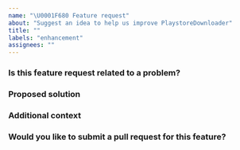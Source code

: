 ```yaml
---
name: "\U0001F680 Feature request"
about: "Suggest an idea to help us improve PlaystoreDownloader"
title: ""
labels: "enhancement"
assignees: ""
---
```


<!--
Thank you for your interest in improving PlaystoreDownloader.

Please describe the new feature(s) you would like to see in PlaystoreDownloader.

NOTE:
    * if you're including code snippets/logs, please format them properly (see https://help.github.com/github/writing-on-github/basic-writing-and-formatting-syntax#quoting-code);
    * blocks starting with `< !--` and ending with `-- >` (without spaces) are treated as comments and won't be rendered, so please don't edit the text inside these blocks since your modifications won't be visible. If you want the text to be visible, remove `< !--` and `-- >` tags.
-->



### Is this feature request related to a problem?

<!-- A clear and concise description of what the problem is, e.g., I have an issue when... (insert text below this line) -->



### Proposed solution

<!-- A clear and concise description of what you want to happen (describe your solution below this line) -->



### Additional context

<!-- Is there anything else you can add about the feature proposal? (insert text below this line) -->



### Would you like to submit a pull request for this feature?

<!-- Yes/No/I would like to submit a PR but I need further assistance with... (insert text below this line) -->
